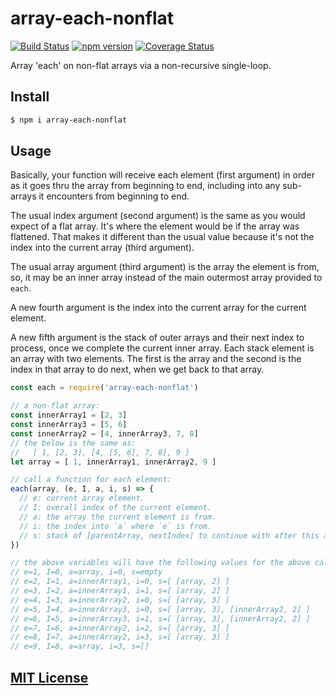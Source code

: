 # array-each-nonflat
[![Build Status](https://travis-ci.org/elidoran/array-each-nonflat.svg?branch=master)](https://travis-ci.org/elidoran/array-each-nonflat)
[![npm version](https://badge.fury.io/js/array-each-nonflat.svg)](http://badge.fury.io/js/array-each-nonflat)
[![Coverage Status](https://coveralls.io/repos/github/elidoran/array-each-nonflat/badge.svg?branch=master)](https://coveralls.io/github/elidoran/array-each-nonflat?branch=master)

Array 'each' on non-flat arrays via a non-recursive single-loop.

## Install

```sh
$ npm i array-each-nonflat
```


## Usage

Basically, your function will receive each element (first argument) in order as it goes thru the array from beginning to end, including into any sub-arrays it encounters from beginning to end.

The usual index argument (second argument) is the same as you would expect of a flat array. It's where the element would be if the array was flattened. That makes it different than the usual value because it's not the index into the current array (third argument).

The usual array argument (third argument) is the array the element is from, so, it may be an inner array instead of the main outermost array provided to `each`.

A new fourth argument is the index into the current array for the current element.

A new fifth argument is the stack of outer arrays and their next index to process, once we complete the current inner array. Each stack element is an array with two elements. The first is the array and the second is the index in that array to do next, when we get back to that array.

```js
const each = require('array-each-nonflat')

// a non-flat array:
const innerArray1 = [2, 3]
const innerArray3 = [5, 6]
const innerArray2 = [4, innerArray3, 7, 8]
// the below is the same as:
//   [ 1, [2, 3], [4, [5, 6], 7, 8], 9 ]
let array = [ 1, innerArray1, innerArray2, 9 ]

// call a function for each element:
each(array, (e, I, a, i, s) => {
  // e: current array element.
  // I: overall index of the current element.
  // a: the array the current element is from.
  // i: the index into `a` where `e` is from.
  // s: stack of [parentArray, nextIndex] to continue with after this array.
})

// the above variables will have the following values for the above call.
// e=1, I=0, a=array, i=0, s=empty
// e=2, I=1, a=innerArray1, i=0, s=[ [array, 2] ]
// e=3, I=2, a=innerArray1, i=1, s=[ [array, 2] ]
// e=4, I=3, a=innerArray2, i=0, s=[ [array, 3] ]
// e=5, I=4, a=innerArray3, i=0, s=[ [array, 3], [innerArray2, 2] ]
// e=6, I=5, a=innerArray3, i=1, s=[ [array, 3], [innerArray2, 2] ]
// e=7, I=6, a=innerArray2, i=2, s=[ [array, 3] ]
// e=8, I=7, a=innerArray2, i=3, s=[ [array, 3] ]
// e=9, I=8, a=array, i=3, s=[]
```

## [MIT License](LICENSE)
